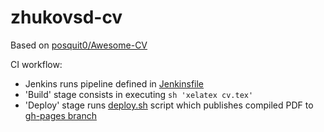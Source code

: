 # zhukovsd-cv

Based on [posquit0/Awesome-CV](https://github.com/posquit0/Awesome-CV)

CI workflow:
- Jenkins runs pipeline defined in [Jenkinsfile](Jenkinsfile)
- 'Build' stage consists in executing `sh 'xelatex cv.tex'`
- 'Deploy' stage runs [deploy.sh](deploy.sh) script which publishes compiled PDF to [gh-pages branch](https://github.com/zhukovsd/zhukovsd-cv/tree/gh-pages)
